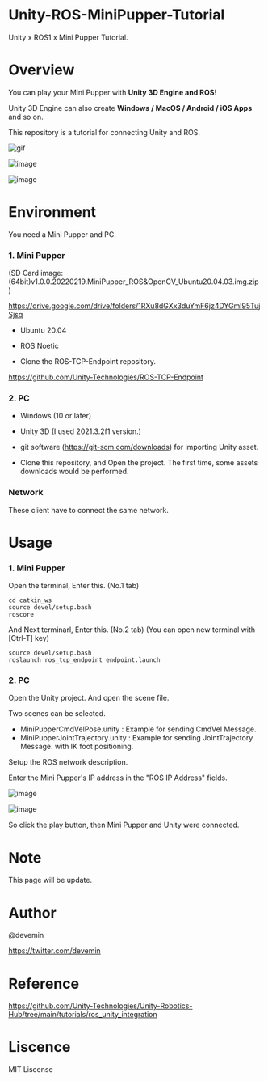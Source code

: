 # Unity-ROS-MiniPupper-Tutorial
Unity x ROS1 x Mini Pupper Tutorial.

# Overview

You can play your Mini Pupper with <b>Unity 3D Engine and ROS</b>!

Unity 3D Engine can also create <b>Windows / MacOS / Android / iOS Apps</b> and so on.

This repository is a tutorial for connecting Unity and ROS.


![gif](https://github.com/devemin/Unity-ROS-MiniPupper-Tutorial/blob/main/media/overview.gif)

![image](https://github.com/devemin/Unity-ROS-MiniPupper-Tutorial/media/pic1.png)

![image](https://github.com/devemin/Unity-ROS-MiniPupper-Tutorial/media/pic2.png)


# Environment

You need a Mini Pupper and PC.

### 1. Mini Pupper

(SD Card image: (64bit)v1.0.0.20220219.MiniPupper_ROS&OpenCV_Ubuntu20.04.03.img.zip )

https://drive.google.com/drive/folders/1RXu8dGXx3duYmF6jz4DYGml95TujSjsq

- Ubuntu 20.04
- ROS Noetic

- Clone the ROS-TCP-Endpoint repository.

https://github.com/Unity-Technologies/ROS-TCP-Endpoint

### 2. PC
- Windows (10 or later)
- Unity 3D (I used 2021.3.2f1 version.)
- git software (https://git-scm.com/downloads) for importing Unity asset.

- Clone this repository, and Open the project. The first time, some assets downloads would be performed.

### Network
These client have to connect the same network.

# Usage

### 1. Mini Pupper

Open the terminal, Enter this. (No.1 tab)

```
cd catkin_ws
source devel/setup.bash
roscore
```

And Next terminarl, Enter this. (No.2 tab) (You can open new terminal with [Ctrl-T] key)

```
source devel/setup.bash
roslaunch ros_tcp_endpoint endpoint.launch
```

### 2. PC

Open the Unity project. And open the scene file. 

Two scenes can be selected.

- MiniPupperCmdVelPose.unity        :    Example for sending CmdVel Message.
- MiniPupperJointTrajectory.unity   :    Example for sending JointTrajectory Message. with IK foot positioning.

Setup the ROS network description.

Enter the Mini Pupper's IP address in the "ROS IP Address" fields.

![image](https://user-images.githubusercontent.com/52738228/193615670-20c2eba7-0060-4d01-9398-495fe0ad8d83.png)

![image](https://user-images.githubusercontent.com/52738228/193615722-dc5099be-51d2-41e7-b18d-72bde794342d.png)

So click the play button, then Mini Pupper and Unity were connected.


# Note

This page will be update.

# Author

@devemin

https://twitter.com/devemin

# Reference

https://github.com/Unity-Technologies/Unity-Robotics-Hub/tree/main/tutorials/ros_unity_integration

# Liscence

MIT Liscense



